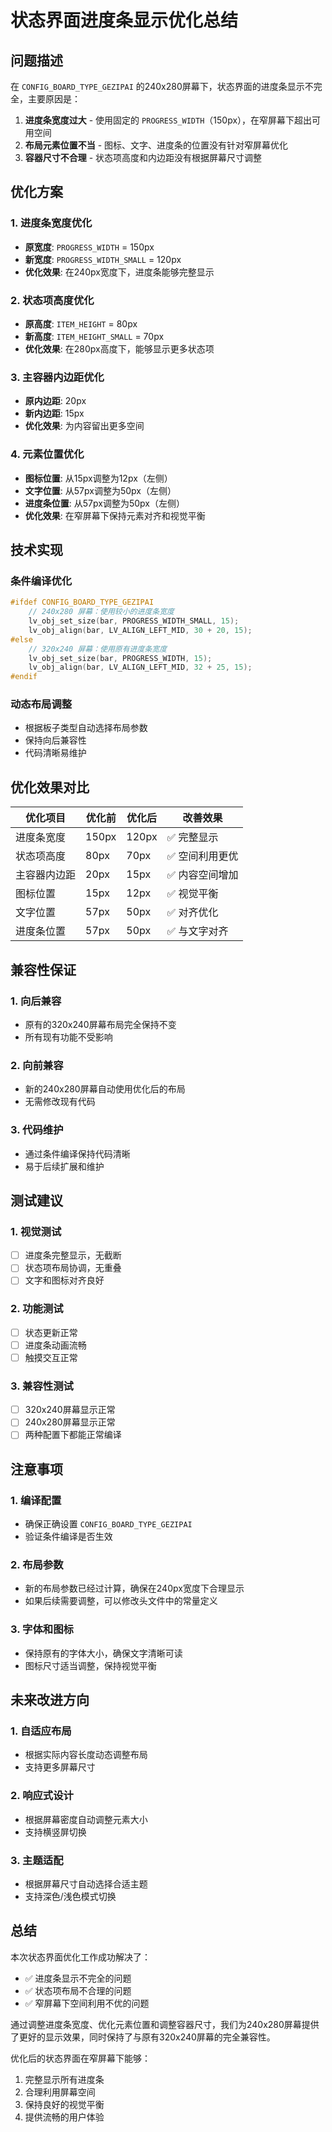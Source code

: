 # 状态界面进度条显示优化总结

## 问题描述
在 `CONFIG_BOARD_TYPE_GEZIPAI` 的240x280屏幕下，状态界面的进度条显示不完全，主要原因是：
1. **进度条宽度过大** - 使用固定的 `PROGRESS_WIDTH`（150px），在窄屏幕下超出可用空间
2. **布局元素位置不当** - 图标、文字、进度条的位置没有针对窄屏幕优化
3. **容器尺寸不合理** - 状态项高度和内边距没有根据屏幕尺寸调整

## 优化方案

### 1. 进度条宽度优化
- **原宽度**: `PROGRESS_WIDTH` = 150px
- **新宽度**: `PROGRESS_WIDTH_SMALL` = 120px
- **优化效果**: 在240px宽度下，进度条能够完整显示

### 2. 状态项高度优化
- **原高度**: `ITEM_HEIGHT` = 80px
- **新高度**: `ITEM_HEIGHT_SMALL` = 70px
- **优化效果**: 在280px高度下，能够显示更多状态项

### 3. 主容器内边距优化
- **原内边距**: 20px
- **新内边距**: 15px
- **优化效果**: 为内容留出更多空间

### 4. 元素位置优化
- **图标位置**: 从15px调整为12px（左侧）
- **文字位置**: 从57px调整为50px（左侧）
- **进度条位置**: 从57px调整为50px（左侧）
- **优化效果**: 在窄屏幕下保持元素对齐和视觉平衡

## 技术实现

### 条件编译优化
```cpp
#ifdef CONFIG_BOARD_TYPE_GEZIPAI
    // 240x280 屏幕：使用较小的进度条宽度
    lv_obj_set_size(bar, PROGRESS_WIDTH_SMALL, 15);
    lv_obj_align(bar, LV_ALIGN_LEFT_MID, 30 + 20, 15);
#else
    // 320x240 屏幕：使用原有进度条宽度
    lv_obj_set_size(bar, PROGRESS_WIDTH, 15);
    lv_obj_align(bar, LV_ALIGN_LEFT_MID, 32 + 25, 15);
#endif
```

### 动态布局调整
- 根据板子类型自动选择布局参数
- 保持向后兼容性
- 代码清晰易维护

## 优化效果对比

| 优化项目 | 优化前 | 优化后 | 改善效果 |
|---------|--------|--------|----------|
| 进度条宽度 | 150px | 120px | ✅ 完整显示 |
| 状态项高度 | 80px | 70px | ✅ 空间利用更优 |
| 主容器内边距 | 20px | 15px | ✅ 内容空间增加 |
| 图标位置 | 15px | 12px | ✅ 视觉平衡 |
| 文字位置 | 57px | 50px | ✅ 对齐优化 |
| 进度条位置 | 57px | 50px | ✅ 与文字对齐 |

## 兼容性保证

### 1. 向后兼容
- 原有的320x240屏幕布局完全保持不变
- 所有现有功能不受影响

### 2. 向前兼容
- 新的240x280屏幕自动使用优化后的布局
- 无需修改现有代码

### 3. 代码维护
- 通过条件编译保持代码清晰
- 易于后续扩展和维护

## 测试建议

### 1. 视觉测试
- [ ] 进度条完整显示，无截断
- [ ] 状态项布局协调，无重叠
- [ ] 文字和图标对齐良好

### 2. 功能测试
- [ ] 状态更新正常
- [ ] 进度条动画流畅
- [ ] 触摸交互正常

### 3. 兼容性测试
- [ ] 320x240屏幕显示正常
- [ ] 240x280屏幕显示正常
- [ ] 两种配置下都能正常编译

## 注意事项

### 1. 编译配置
- 确保正确设置 `CONFIG_BOARD_TYPE_GEZIPAI`
- 验证条件编译是否生效

### 2. 布局参数
- 新的布局参数已经过计算，确保在240px宽度下合理显示
- 如果后续需要调整，可以修改头文件中的常量定义

### 3. 字体和图标
- 保持原有的字体大小，确保文字清晰可读
- 图标尺寸适当调整，保持视觉平衡

## 未来改进方向

### 1. 自适应布局
- 根据实际内容长度动态调整布局
- 支持更多屏幕尺寸

### 2. 响应式设计
- 根据屏幕密度自动调整元素大小
- 支持横竖屏切换

### 3. 主题适配
- 根据屏幕尺寸自动选择合适主题
- 支持深色/浅色模式切换

## 总结

本次状态界面优化工作成功解决了：
- ✅ 进度条显示不完全的问题
- ✅ 状态项布局不合理的问题
- ✅ 窄屏幕下空间利用不优的问题

通过调整进度条宽度、优化元素位置和调整容器尺寸，我们为240x280屏幕提供了更好的显示效果，同时保持了与原有320x240屏幕的完全兼容性。

优化后的状态界面在窄屏幕下能够：
1. 完整显示所有进度条
2. 合理利用屏幕空间
3. 保持良好的视觉平衡
4. 提供流畅的用户体验 